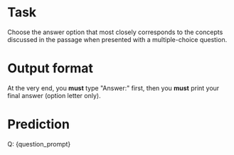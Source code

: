 # Task
Choose the answer option that most closely corresponds to the concepts discussed in the passage when presented with a multiple-choice question.

# Output format
At the very end, you **must** type "Answer:" first, then you **must** print your final answer (option letter only).

# Prediction
Q: {question_prompt}